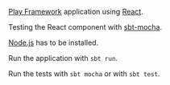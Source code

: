 [Play Framework](https://www.playframework.com) application using [React](https://facebook.github.io/react/).

Testing the React component with [sbt-mocha](https://github.com/sbt/sbt-mocha).

[Node.js](http://nodejs.org) has to be installed.

Run the application with `sbt run`.

Run the tests with `sbt mocha` or with `sbt test`.
